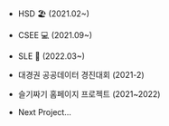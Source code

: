 - HSD 🏖 (2021.02~)
- CSEE 💻 (2021.09~)
- SLE 🐍 (2022.03~)

- 대경권 공공데이터 경진대회 (2021-2)
- 슬기짜기 홈페이지 프로젝트 (2021~2022)
- Next Project...

<!---
Cocomong98/Cocomong98 is a ✨ special ✨ repository because its `README.md` (this file) appears on your GitHub profile.
You can click the Preview link to take a look at your changes.
--->
